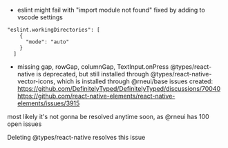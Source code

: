 - eslint might fail with "import module not found"
fixed by adding to vscode settings
```
"eslint.workingDirectories": [
    {
      "mode": "auto"
    }
  ]
```


- missing gap, rowGap, columnGap, TextInput.onPress
@types/react-native is deprecated, but still installed through
@types/react-native-vector-icons, which is installed through
@rneui/base
issues created:
https://github.com/DefinitelyTyped/DefinitelyTyped/discussions/70040
https://github.com/react-native-elements/react-native-elements/issues/3915

most likely it's not gonna be resolved anytime soon, as @rneui has 100 open issues

Deleting @types/react-native resolves this issue